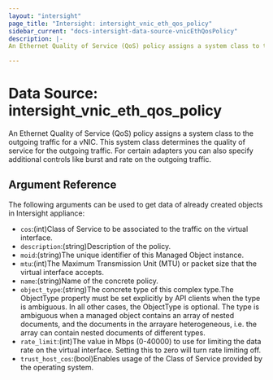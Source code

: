 ```yaml
---
layout: "intersight"
page_title: "Intersight: intersight_vnic_eth_qos_policy"
sidebar_current: "docs-intersight-data-source-vnicEthQosPolicy"
description: |-
An Ethernet Quality of Service (QoS) policy assigns a system class to the outgoing traffic for a vNIC. This system class determines the quality of service for the outgoing traffic. For certain adapters you can also specify additional controls like burst and rate on the outgoing traffic.

---
```


# Data Source: intersight_vnic_eth_qos_policy
An Ethernet Quality of Service (QoS) policy assigns a system class to the outgoing traffic for a vNIC. This system class determines the quality of service for the outgoing traffic. For certain adapters you can also specify additional controls like burst and rate on the outgoing traffic.

## Argument Reference
The following arguments can be used to get data of already created objects in Intersight appliance:
* `cos`:(int)Class of Service to be associated to the traffic on the virtual interface.
* `description`:(string)Description of the policy.
* `moid`:(string)The unique identifier of this Managed Object instance.
* `mtu`:(int)The Maximum Transmission Unit (MTU) or packet size that the virtual interface accepts.
* `name`:(string)Name of the concrete policy.
* `object_type`:(string)The concrete type of this complex type.The ObjectType property must be set explicitly by API clients when the type is ambiguous. In all other cases, the ObjectType is optional. The type is ambiguous when a managed object contains an array of nested documents, and the documents in the arrayare heterogeneous, i.e. the array can contain nested documents of different types.
* `rate_limit`:(int)The value in Mbps (0-40000) to use for limiting the data rate on the virtual interface. Setting this to zero will turn rate limiting off.
* `trust_host_cos`:(bool)Enables usage of the Class of Service provided by the operating system.
